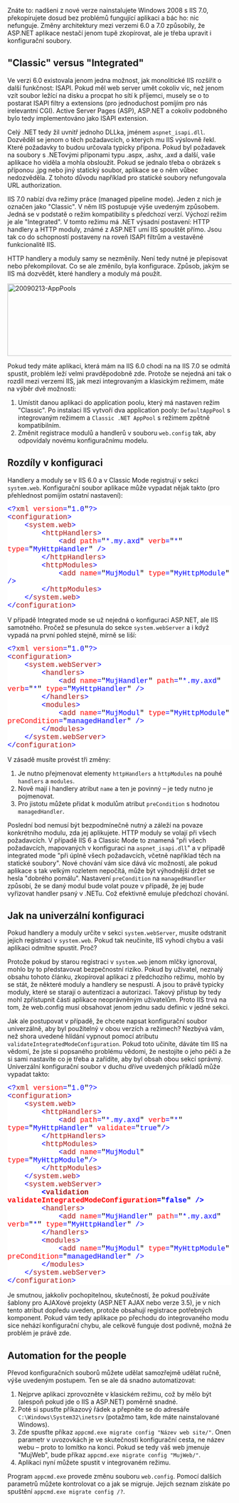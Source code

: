 <!-- dcterms:identifier = aspnetcz#222 -->
<!-- dcterms:title = Upgrade ASP.NET aplikací z IIS 6 na IIS 7 -->
<!-- dcterms:abstract = Nadšeni z nové verze nainstalujete IIS 7, překopírujete dokonale funkční aplikaci... a ono to nechodí. Podíváme se, jak z toho ven. -->
<!-- np9:categoryId = 4 -->
<!-- x4w:category = Programování -->
<!-- np9:authorId = 1 -->
<!-- np9:authorEmail = michal.valasek@altairis.cz -->
<!-- dcterms:creator = Michal Altair Valášek -->
<!-- dcterms:created = 2009-02-16T00:39:00+01:00 -->
<!-- dcterms:dateAccepted = 2009-02-16T00:39:00+01:00 -->

<p>Znáte to: nadšeni z nové verze nainstalujete Windows 2008 s IIS 7.0, překopírujete dosud bez problémů fungující aplikaci a bác ho: nic nefunguje. Změny architektury mezi verzemi 6.0 a 7.0 způsobily, že ASP.NET aplikace nestačí jenom tupě zkopírovat, ale je třeba upravit i konfigurační soubory.</p>  <h2>&quot;Classic&quot; versus &quot;Integrated&quot;</h2>  <p>Ve verzi 6.0 existovala jenom jedna možnost, jak monolitické IIS rozšířit o další funkčnost: ISAPI. Pokud měl web server umět cokoliv víc, než jenom vzít soubor ležící na disku a procpat ho sítí k příjemci, musely se o to postarat ISAPI filtry a extensions (pro jednoduchost pomíjím pro nás irelevantní CGI). Active Server Pages (ASP), ASP.NET a cokoliv podobného bylo tedy implementováno jako ISAPI extension. </p>  <p>Celý .NET tedy žil uvnitř jednoho DLLka, jménem <code>aspnet_isapi.dll</code>. Dozvěděl se jenom o těch požadavcích, o kterých mu IIS výslovně řekl. Které požadavky to budou určovala typicky přípona. Pokud byl požadavek na soubory s .NETovými příponami typu .aspx, .ashx, .axd a další, vaše aplikace ho viděla a mohla obsloužit. Pokud se jednalo třeba o obrázek s příponou .jpg nebo jiný statický soubor, aplikace se o něm vůbec nedozvěděla. Z tohoto důvodu například pro statické soubory nefungovala URL authorization.</p>  <p>IIS 7.0 nabízí dva režimy práce (managed pipeline mode). Jeden z nich je označen jako &quot;Classic&quot;. V něm IIS postupuje výše uvedeným způsobem. Jedná se v podstatě o režim kompatibility s předchozí verzí. Výchozí režim je ale &quot;Integrated&quot;. V tomto režimu má .NET výsadní postavení: HTTP handlery a HTTP moduly, známé z ASP.NET umí IIS spouštět přímo. Jsou tak co do schopností postaveny na roveň ISAPI filtrům a vestavěné funkcionalitě IIS.</p>  <p>HTTP handlery a moduly samy se nezměnily. Není tedy nutné je přepisovat nebo překompilovat. Co se ale změnilo, byla konfigurace. Způsob, jakým se IIS má dozvědět, které handlery a moduly má použít.</p>  <p><img style="border-right-width: 0px; display: block; float: none; border-top-width: 0px; border-bottom-width: 0px; margin-left: auto; border-left-width: 0px; margin-right: auto" title="20090213-AppPools" border="0" alt="20090213-AppPools" src="https://www.cdn.altairis.cz/Blog/2009/20090213-20090213-AppPools_3.png" width="669" height="162"> </p>  <p>Pokud tedy máte aplikaci, která mám na IIS 6.0 chodí na na IIS 7.0 se odmítá spustit, problém leží velmi pravděpodobně zde. Protože se nejedná ani tak o rozdíl mezi verzemi IIS, jak mezi integrovaným a klasickým režimem, máte na výběr dvě možnosti:</p>  <ol>   <li>Umístit danou aplikaci do application poolu, který má nastaven režim &quot;Classic&quot;. Po instalaci IIS vytvoří dva application pooly: <code>DefaultAppPool</code> s integrovaným režimem a <code>Classic .NET AppPool</code> s režimem zpětně kompatibilním. </li>    <li>Změnit registrace modulů a handlerů v souboru <code>web.config</code> tak, aby odpovídaly novému konfiguračnímu modelu. </li> </ol>  <h2>Rozdíly v konfiguraci</h2>  <p>Handlery a moduly se v IIS 6.0 a v Classic Mode registrují v sekci <code>system.web</code>. Konfigurační soubor aplikace může vypadat nějak takto (pro přehlednost pomíjím ostatní nastavení):</p>  <div style="font-family: consolas, courier new; background: white; color: black; font-size: 12pt">   <p style="margin: 0px"><span style="color: blue">&lt;?</span><span style="color: #a31515">xml</span><span style="color: blue"> </span><span style="color: red">version</span><span style="color: blue">=</span>&quot;<span style="color: blue">1.0</span>&quot;<span style="color: blue">?&gt;</span></p>    <p style="margin: 0px"><span style="color: blue">&lt;</span><span style="color: #a31515">configuration</span><span style="color: blue">&gt;</span></p>    <p style="margin: 0px"><span style="color: blue">&#160;&#160;&#160; &lt;</span><span style="color: #a31515">system.web</span><span style="color: blue">&gt;</span></p>    <p style="margin: 0px"><span style="color: blue">&#160;&#160;&#160;&#160;&#160;&#160;&#160; &lt;</span><span style="color: #a31515">httpHandlers</span><span style="color: blue">&gt;</span></p>    <p style="margin: 0px"><span style="color: blue">&#160;&#160;&#160;&#160;&#160;&#160;&#160;&#160;&#160;&#160;&#160; &lt;</span><span style="color: #a31515">add</span><span style="color: blue"> </span><span style="color: red">path</span><span style="color: blue">=</span>&quot;<span style="color: blue">*.my.axd</span>&quot;<span style="color: blue"> </span><span style="color: red">verb</span><span style="color: blue">=</span>&quot;<span style="color: blue">*</span>&quot;<span style="color: blue"> </span><span style="color: red">type</span><span style="color: blue">=</span>&quot;<span style="color: blue">MyHttpHandler</span>&quot;<span style="color: blue"> </span><span style="color: blue">/&gt;</span></p>    <p style="margin: 0px"><span style="color: blue">&#160;&#160;&#160;&#160;&#160;&#160;&#160; &lt;/</span><span style="color: #a31515">httpHandlers</span><span style="color: blue">&gt;</span></p>    <p style="margin: 0px"><span style="color: blue">&#160;&#160;&#160;&#160;&#160;&#160;&#160; &lt;</span><span style="color: #a31515">httpModules</span><span style="color: blue">&gt;</span></p>    <p style="margin: 0px"><span style="color: blue">&#160;&#160;&#160;&#160;&#160;&#160;&#160;&#160;&#160;&#160;&#160; &lt;</span><span style="color: #a31515">add</span><span style="color: blue"> </span><span style="color: red">name</span><span style="color: blue">=</span>&quot;<span style="color: blue">MujModul</span>&quot;<span style="color: blue"> </span><span style="color: red">type</span><span style="color: blue">=</span>&quot;<span style="color: blue">MyHttpModule</span>&quot; <span style="color: blue">/&gt;</span></p>    <p style="margin: 0px"><span style="color: blue">&#160;&#160;&#160;&#160;&#160;&#160;&#160; &lt;/</span><span style="color: #a31515">httpModules</span><span style="color: blue">&gt;</span></p>    <p style="margin: 0px"><span style="color: blue">&#160;&#160;&#160; &lt;/</span><span style="color: #a31515">system.web</span><span style="color: blue">&gt;</span></p>    <p style="margin: 0px"><span style="color: blue">&lt;/</span><span style="color: #a31515">configuration</span><span style="color: blue">&gt;</span></p> </div>  <p>V případě Integrated mode se už nejedná o konfiguraci ASP.NET, ale IIS samotného. Pročež se přesunula do sekce <code>system.webServer</code> a i když vypadá na první pohled stejně, mírně se liší:</p>  <div style="font-family: consolas, courier new; background: white; color: black; font-size: 12pt">   <p style="margin: 0px"><span style="color: blue">&lt;?</span><span style="color: #a31515">xml</span><span style="color: blue"> </span><span style="color: red">version</span><span style="color: blue">=</span>&quot;<span style="color: blue">1.0</span>&quot;<span style="color: blue">?&gt;</span></p>    <p style="margin: 0px"><span style="color: blue">&lt;</span><span style="color: #a31515">configuration</span><span style="color: blue">&gt;</span></p>    <p style="margin: 0px"><span style="color: blue">&#160;&#160;&#160; &lt;</span><span style="color: #a31515">system.webServer</span><span style="color: blue">&gt;</span></p>    <p style="margin: 0px"><span style="color: blue">&#160;&#160;&#160;&#160;&#160;&#160;&#160; &lt;</span><span style="color: #a31515">handlers</span><span style="color: blue">&gt;</span></p>    <p style="margin: 0px"><span style="color: blue">&#160;&#160;&#160;&#160;&#160;&#160;&#160;&#160;&#160;&#160;&#160; &lt;</span><span style="color: #a31515">add</span><span style="color: blue"> </span><span style="color: red">name</span><span style="color: blue">=</span>&quot;<span style="color: blue">MujHandler</span>&quot;<span style="color: blue"> </span><span style="color: red">path</span><span style="color: blue">=</span>&quot;<span style="color: blue">*.my.axd</span>&quot;<span style="color: blue"> </span><span style="color: red">verb</span><span style="color: blue">=</span>&quot;<span style="color: blue">*</span>&quot;<span style="color: blue"> </span><span style="color: red">type</span><span style="color: blue">=</span>&quot;<span style="color: blue">MyHttpHandler</span>&quot;<span style="color: blue"> /&gt;</span></p>    <p style="margin: 0px"><span style="color: blue">&#160;&#160;&#160;&#160;&#160;&#160;&#160; &lt;/</span><span style="color: #a31515">handlers</span><span style="color: blue">&gt;</span></p>    <p style="margin: 0px"><span style="color: blue">&#160;&#160;&#160;&#160;&#160;&#160;&#160; &lt;</span><span style="color: #a31515">modules</span><span style="color: blue">&gt;</span></p>    <p style="margin: 0px"><span style="color: blue">&#160;&#160;&#160;&#160;&#160;&#160;&#160;&#160;&#160;&#160;&#160; &lt;</span><span style="color: #a31515">add</span><span style="color: blue"> </span><span style="color: red">name</span><span style="color: blue">=</span>&quot;<span style="color: blue">MujModul</span>&quot;<span style="color: blue"> </span><span style="color: red">type</span><span style="color: blue">=</span>&quot;<span style="color: blue">MyHttpModule</span>&quot;<span style="color: blue"> </span><span style="color: red">preCondition</span><span style="color: blue">=</span>&quot;<span style="color: blue">managedHandler</span>&quot;<span style="color: blue"> /&gt;</span></p>    <p style="margin: 0px"><span style="color: blue">&#160;&#160;&#160;&#160;&#160;&#160;&#160; &lt;/</span><span style="color: #a31515">modules</span><span style="color: blue">&gt;</span></p>    <p style="margin: 0px"><span style="color: blue">&#160;&#160;&#160; &lt;/</span><span style="color: #a31515">system.webServer</span><span style="color: blue">&gt;</span></p>    <p style="margin: 0px"><span style="color: blue">&lt;/</span><span style="color: #a31515">configuration</span><span style="color: blue">&gt;</span></p> </div>  <p>V zásadě musíte provést tři změny:</p>  <ol>   <li>Je nutno přejmenovat elementy <code>httpHandlers</code> a <code>httpModules</code> na pouhé <code>handlers</code> a <code>modules</code>. </li>    <li>Nově mají i handlery atribut <code>name</code> a ten je povinný – je tedy nutno je pojmenovat. </li>    <li>Pro jistotu můžete přidat k modulům atribut <code>preCondition</code> s hodnotou <code>managedHandler</code>. </li> </ol>  <p>Poslední bod nemusí být bezpodmínečně nutný a záleží na povaze konkrétního modulu, zda jej aplikujete. HTTP moduly se volají při všech požadavcích. V případě IIS 6 a Classic Mode to znamená &quot;při všech požadavcích, mapovaných v konfiguraci na <code>aspnet_isapi.dll</code>&quot; a v případě integrated mode &quot;při úplně všech požadavcích, včetně například těch na statické soubory&quot;. Nové chování vám sice dává víc možností, ale pokud aplikace s tak velkým rozletem nepočítá, může být výhodnější držet se hesla &quot;dobrého pomálu&quot;. Nastavení <code>preCondition</code> na <code>managedHandler</code> způsobí, že se daný modul bude volat pouze v případě, že jej bude vyřizovat handler psaný v .NETu. Což efektivně emuluje předchozí chování.</p>  <h2>Jak na univerzální konfiguraci</h2>  <p>Pokud handlery a moduly určíte v sekci <code>system.webServer</code>, musíte odstranit jejich registraci v <code>system.web</code>. Pokud tak neučiníte, IIS vyhodí chybu a vaši aplikaci odmítne spustit. Proč?</p>  <p>Protože pokud by starou registraci v <code>system.web</code> jenom mlčky ignoroval, mohlo by to představovat bezpečnostní riziko. Pokud by uživatel, neznalý obsahu tohoto článku, zkopíroval aplikaci z předchozího režimu, mohlo by se stát, že některé moduly a handlery se nespustí. A jsou to právě typicky moduly, které se starají o autentizaci a autorizaci. Takový přístup by tedy mohl zpřístupnit části aplikace neoprávněným uživatelům. Proto IIS trvá na tom, že web.config musí obsahovat jenom jednu sadu definic v jedné sekci.</p>  <p>Jak ale postupovat v případě, že chcete napsat konfigurační soubor univerzálně, aby byl použitelný v obou verzích a režimech? Nezbývá vám, než shora uvedené hlídání vypnout pomocí atributu <code>validateIntegratedModeConfiguration</code>. Pokud toto učiníte, dáváte tím IIS na vědomí, že jste si popsaného problému vědomi, že nestojíte o jeho péči a že si sami nastavíte co je třeba a zařídíte, aby byl obsah obou sekcí správný. Univerzální konfigurační soubor v duchu dříve uvedených příkladů může vypadat takto:</p>  <div style="font-family: consolas, courier new; background: white; color: black; font-size: 12pt">   <p style="margin: 0px"><span style="color: blue">&lt;?</span><span style="color: #a31515">xml</span><span style="color: blue"> </span><span style="color: red">version</span><span style="color: blue">=</span>&quot;<span style="color: blue">1.0</span>&quot;<span style="color: blue">?&gt;</span></p>    <p style="margin: 0px"><span style="color: blue">&lt;</span><span style="color: #a31515">configuration</span><span style="color: blue">&gt;</span></p>    <p style="margin: 0px"><span style="color: blue">&#160;&#160;&#160; &lt;</span><span style="color: #a31515">system.web</span><span style="color: blue">&gt;</span></p>    <p style="margin: 0px"><span style="color: blue">&#160;&#160;&#160;&#160;&#160;&#160;&#160; &lt;</span><span style="color: #a31515">httpHandlers</span><span style="color: blue">&gt;</span></p>    <p style="margin: 0px"><span style="color: blue">&#160;&#160;&#160;&#160;&#160;&#160;&#160;&#160;&#160;&#160;&#160; &lt;</span><span style="color: #a31515">add</span><span style="color: blue"> </span><span style="color: red">path</span><span style="color: blue">=</span>&quot;<span style="color: blue">*.my.axd</span>&quot;<span style="color: blue"> </span><span style="color: red">verb</span><span style="color: blue">=</span>&quot;<span style="color: blue">*</span>&quot;<span style="color: blue"> </span><span style="color: red">type</span><span style="color: blue">=</span>&quot;<span style="color: blue">MyHttpHandler</span>&quot;<span style="color: blue"> </span><span style="color: red">validate</span><span style="color: blue">=</span>&quot;<span style="color: blue">true</span>&quot;<span style="color: blue">/&gt;</span></p>    <p style="margin: 0px"><span style="color: blue">&#160;&#160;&#160;&#160;&#160;&#160;&#160; &lt;/</span><span style="color: #a31515">httpHandlers</span><span style="color: blue">&gt;</span></p>    <p style="margin: 0px"><span style="color: blue">&#160;&#160;&#160;&#160;&#160;&#160;&#160; &lt;</span><span style="color: #a31515">httpModules</span><span style="color: blue">&gt;</span></p>    <p style="margin: 0px"><span style="color: blue">&#160;&#160;&#160;&#160;&#160;&#160;&#160;&#160;&#160;&#160;&#160; &lt;</span><span style="color: #a31515">add</span><span style="color: blue"> </span><span style="color: red">name</span><span style="color: blue">=</span>&quot;<span style="color: blue">MujModul</span>&quot;<span style="color: blue"> </span><span style="color: red">type</span><span style="color: blue">=</span>&quot;<span style="color: blue">MyHttpModule</span>&quot;<span style="color: blue">/&gt;</span></p>    <p style="margin: 0px"><span style="color: blue">&#160;&#160;&#160;&#160;&#160;&#160;&#160; &lt;/</span><span style="color: #a31515">httpModules</span><span style="color: blue">&gt;</span></p>    <p style="margin: 0px"><span style="color: blue">&#160;&#160;&#160; &lt;/</span><span style="color: #a31515">system.web</span><span style="color: blue">&gt;</span></p>    <p style="margin: 0px"><span style="color: blue">&#160;&#160;&#160; &lt;</span><span style="color: #a31515">system.webServer</span><span style="color: blue">&gt;</span></p>    <p style="margin: 0px"><strong><span style="color: blue">&#160;&#160;&#160;&#160;&#160;&#160;&#160; &lt;</span><span style="color: #a31515">validation</span><span style="color: blue"> </span><span style="color: red">validateIntegratedModeConfiguration</span><span style="color: blue">=</span>&quot;<span style="color: blue">false</span>&quot;<span style="color: blue"> /&gt;</span></strong></p>    <p style="margin: 0px"><span style="color: blue">&#160;&#160;&#160;&#160;&#160;&#160;&#160; &lt;</span><span style="color: #a31515">handlers</span><span style="color: blue">&gt;</span></p>    <p style="margin: 0px"><span style="color: blue">&#160;&#160;&#160;&#160;&#160;&#160;&#160;&#160;&#160;&#160;&#160; &lt;</span><span style="color: #a31515">add</span><span style="color: blue"> </span><span style="color: red">name</span><span style="color: blue">=</span>&quot;<span style="color: blue">MujHandler</span>&quot;<span style="color: blue"> </span><span style="color: red">path</span><span style="color: blue">=</span>&quot;<span style="color: blue">*.my.axd</span>&quot;<span style="color: blue"> </span><span style="color: red">verb</span><span style="color: blue">=</span>&quot;<span style="color: blue">*</span>&quot;<span style="color: blue"> </span><span style="color: red">type</span><span style="color: blue">=</span>&quot;<span style="color: blue">MyHttpHandler</span>&quot;<span style="color: blue"> /&gt;</span></p>    <p style="margin: 0px"><span style="color: blue">&#160;&#160;&#160;&#160;&#160;&#160;&#160; &lt;/</span><span style="color: #a31515">handlers</span><span style="color: blue">&gt;</span></p>    <p style="margin: 0px"><span style="color: blue">&#160;&#160;&#160;&#160;&#160;&#160;&#160; &lt;</span><span style="color: #a31515">modules</span><span style="color: blue">&gt;</span></p>    <p style="margin: 0px"><span style="color: blue">&#160;&#160;&#160;&#160;&#160;&#160;&#160;&#160;&#160;&#160;&#160; &lt;</span><span style="color: #a31515">add</span><span style="color: blue"> </span><span style="color: red">name</span><span style="color: blue">=</span>&quot;<span style="color: blue">MujModul</span>&quot;<span style="color: blue"> </span><span style="color: red">type</span><span style="color: blue">=</span>&quot;<span style="color: blue">MyHttpModule</span>&quot;<span style="color: blue"> </span><span style="color: red">preCondition</span><span style="color: blue">=</span>&quot;<span style="color: blue">managedHandler</span>&quot;<span style="color: blue"> /&gt;</span></p>    <p style="margin: 0px"><span style="color: blue">&#160;&#160;&#160;&#160;&#160;&#160;&#160; &lt;/</span><span style="color: #a31515">modules</span><span style="color: blue">&gt;</span></p>    <p style="margin: 0px"><span style="color: blue">&#160;&#160;&#160; &lt;/</span><span style="color: #a31515">system.webServer</span><span style="color: blue">&gt;</span></p>    <p style="margin: 0px"><span style="color: blue">&lt;/</span><span style="color: #a31515">configuration</span><span style="color: blue">&gt;</span></p> </div>  <p>Je smutnou, jakkoliv pochopitelnou, skutečností, že pokud používáte šablony pro AJAXové projekty (ASP.NET AJAX nebo verze 3.5), je v nich tento atribut dopředu uveden, protože obsahují registrace potřebných komponent. Pokud vám tedy aplikace po přechodu do integrovaného modu sice nehází konfigurační chybu, ale celkově funguje dost podivně, možná že problém je právě zde.</p>  <h2>Automation for the people</h2>  <p>Převod konfiguračních souborů můžete udělat samozřejmě udělat ručně, výše uvedeným postupem. Ten se ale dá snadno automatizovat:</p>  <ol>   <li>Nejprve aplikaci zprovozněte v klasickém režimu, což by mělo být (alespoň pokud jde o IIS a ASP.NET) poměrně snadné. </li>    <li>Poté si spusťte příkazový řádek a přepněte se do adresáře <code>C:\Windows\System32\inetsrv</code> (potažmo tam, kde máte nainstalované Windows). </li>    <li>Zde spusťte příkaz <code>appcmd.exe migrate config &quot;Název web site/&quot;</code>. Onen parametr v uvozovkách je ve skutečnosti konfigurační cesta, ne název webu – proto to lomítko na konci. Pokud se tedy váš web jmenuje &quot;MujWeb&quot;, bude příkaz <code>appcmd.exe migrate config &quot;MujWeb/&quot;</code>. </li>    <li>Aplikaci nyní můžete spustit v integrovaném režimu. </li> </ol>  <p>Program <code>appcmd.exe</code> provede změnu souboru <code>web.config</code>. Pomocí dalších parametrů můžete kontrolovat co a jak se migruje. Jejich seznam získáte po spuštění <code>appcmd.exe migrate config /?</code>.</p>